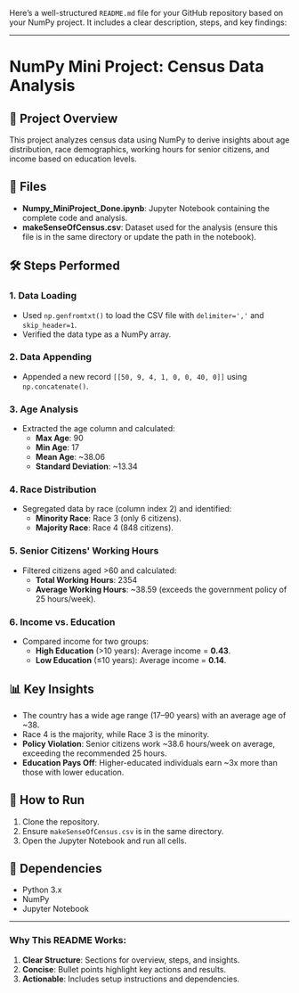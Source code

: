 Here’s a well-structured `README.md` file for your GitHub repository based on your NumPy project. It includes a clear description, steps, and key findings:

---

# NumPy Mini Project: Census Data Analysis

## 📌 Project Overview
This project analyzes census data using NumPy to derive insights about age distribution, race demographics, working hours for senior citizens, and income based on education levels.

## 📂 Files
- **Numpy_MiniProject_Done.ipynb**: Jupyter Notebook containing the complete code and analysis.
- **makeSenseOfCensus.csv**: Dataset used for the analysis (ensure this file is in the same directory or update the path in the notebook).

## 🛠️ Steps Performed

### 1. Data Loading
- Used `np.genfromtxt()` to load the CSV file with `delimiter=','` and `skip_header=1`.
- Verified the data type as a NumPy array.

### 2. Data Appending
- Appended a new record `[[50, 9, 4, 1, 0, 0, 40, 0]]` using `np.concatenate()`.

### 3. Age Analysis
- Extracted the age column and calculated:
  - **Max Age**: 90
  - **Min Age**: 17
  - **Mean Age**: ~38.06
  - **Standard Deviation**: ~13.34

### 4. Race Distribution
- Segregated data by race (column index 2) and identified:
  - **Minority Race**: Race 3 (only 6 citizens).
  - **Majority Race**: Race 4 (848 citizens).

### 5. Senior Citizens' Working Hours
- Filtered citizens aged >60 and calculated:
  - **Total Working Hours**: 2354
  - **Average Working Hours**: ~38.59 (exceeds the government policy of 25 hours/week).

### 6. Income vs. Education
- Compared income for two groups:
  - **High Education** (>10 years): Average income = **0.43**.
  - **Low Education** (≤10 years): Average income = **0.14**.

## 📊 Key Insights
- The country has a wide age range (17–90 years) with an average age of ~38.
- Race 4 is the majority, while Race 3 is the minority.
- **Policy Violation**: Senior citizens work ~38.6 hours/week on average, exceeding the recommended 25 hours.
- **Education Pays Off**: Higher-educated individuals earn ~3x more than those with lower education.

## 🚀 How to Run
1. Clone the repository.
2. Ensure `makeSenseOfCensus.csv` is in the same directory.
3. Open the Jupyter Notebook and run all cells.

## 📝 Dependencies
- Python 3.x
- NumPy
- Jupyter Notebook

---

### Why This README Works:
1. **Clear Structure**: Sections for overview, steps, and insights.
2. **Concise**: Bullet points highlight key actions and results.
3. **Actionable**: Includes setup instructions and dependencies.
